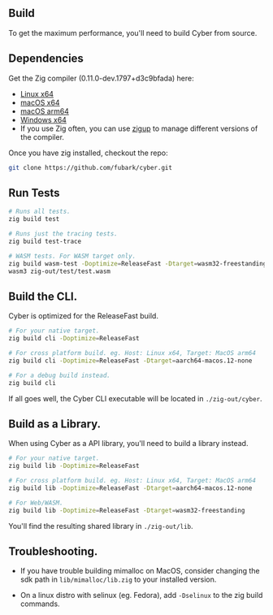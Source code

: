 ## Build
To get the maximum performance, you'll need to build Cyber from source.

## Dependencies
Get the Zig compiler (0.11.0-dev.1797+d3c9bfada) here:
- [Linux x64](https://ziglang.org/builds/zig-linux-x86_64-0.11.0-dev.1797+d3c9bfada.tar.xz)
- [macOS x64](https://ziglang.org/builds/zig-macos-x86_64-0.11.0-dev.1797+d3c9bfada.tar.xz)
- [macOS arm64](https://ziglang.org/builds/zig-macos-aarch64-0.11.0-dev.1797+d3c9bfada.tar.xz)
- [Windows x64](https://ziglang.org/builds/zig-windows-x86_64-0.11.0-dev.1797+d3c9bfada.zip)
- If you use Zig often, you can use [zigup](https://github.com/marler8997/zigup) to manage different versions of the compiler.

Once you have zig installed, checkout the repo:
```sh
git clone https://github.com/fubark/cyber.git
```

## Run Tests
```sh
# Runs all tests.
zig build test

# Runs just the tracing tests.
zig build test-trace

# WASM tests. For WASM target only.
zig build wasm-test -Doptimize=ReleaseFast -Dtarget=wasm32-freestanding
wasm3 zig-out/test/test.wasm
```

## Build the CLI.
Cyber is optimized for the ReleaseFast build.
```sh
# For your native target.
zig build cli -Doptimize=ReleaseFast

# For cross platform build. eg. Host: Linux x64, Target: MacOS arm64
zig build cli -Doptimize=ReleaseFast -Dtarget=aarch64-macos.12-none

# For a debug build instead.
zig build cli
```

If all goes well, the Cyber CLI executable will be located in `./zig-out/cyber`.

## Build as a Library.
When using Cyber as a API library, you'll need to build a library instead.
```sh
# For your native target.
zig build lib -Doptimize=ReleaseFast

# For cross platform build. eg. Host: Linux x64, Target: MacOS arm64
zig build lib -Doptimize=ReleaseFast -Dtarget=aarch64-macos.12-none

# For Web/WASM.
zig build lib -Doptimize=ReleaseFast -Dtarget=wasm32-freestanding
```

You'll find the resulting shared library in `./zig-out/lib`.

## Troubleshooting.
- If you have trouble building mimalloc on MacOS, consider changing the sdk path in `lib/mimalloc/lib.zig` to your installed version.

- On a linux distro with selinux (eg. Fedora), add `-Dselinux` to the zig build commands.
